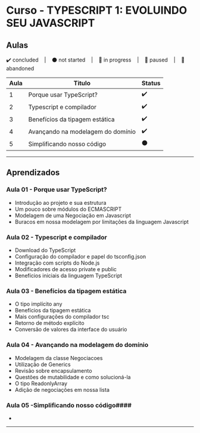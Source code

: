 # Curso - TYPESCRIPT 1: EVOLUINDO SEU JAVASCRIPT

## Aulas
<p>
  ✔️ concluded &nbsp;&nbsp;&nbsp;|&nbsp;&nbsp;&nbsp;
  ⚫ not started &nbsp;&nbsp;&nbsp;|&nbsp;&nbsp;&nbsp;
  🔵 in progress &nbsp;&nbsp;&nbsp;|&nbsp;&nbsp;&nbsp;
  🔶 paused &nbsp;&nbsp;&nbsp;|&nbsp;&nbsp;&nbsp;
  🔴 abandoned 
</p>

| Aula | Titulo | Status |
| --- | --- | --- |
| 1 | Porque usar TypeScript? | ✔️ |
| 2 | Typescript e compilador | ✔️ |
| 3 | Benefícios da tipagem estática | ✔️ |
| 4 | Avançando na modelagem do domínio | ✔️ |
| 5 | Simplificando nosso código | ⚫ |

---

## Aprendizados

### Aula 01 - Porque usar TypeScript?
<ul>
  <li>Introdução ao projeto e sua estrutura</li>
  <li>Um pouco sobre módulos do ECMASCRIPT</li>
  <li>Modelagem de uma Negociação em Javascript</li>
  <li>Buracos em nossa modelagem por limitações da linguagem Javascript</li>
</ul>

### Aula 02 - Typescript e compilador
<ul>
  <li>Download do TypeScript</li>
  <li>Configuração do compilador e papel do tsconfig.json</li>
  <li>Integração com scripts do Node.js</li>
  <li>Modificadores de acesso private e public</li>
  <li>Benefícios iniciais da linguagem TypeScript </li>
</ul>

### Aula 03 - Benefícios da tipagem estática
<ul>
  <li>O tipo implícito any</li>
  <li>Benefícios da tipagem estática</li>
  <li>Mais configurações do compilador tsc</li>
  <li>Retorno de método explícito</li>
  <li>Conversão de valores da interface do usuário</li>
</ul>

### Aula 04 - Avançando na modelagem do domínio
<ul>
  <li>Modelagem da classe Negociacoes</li>
  <li>Utilização de Generics</li>
  <li>Revisão sobre encapsulamento</li>
  <li>Questões de mutabilidade e como solucioná-la</li>
  <li>O tipo ReadonlyArray</li>
  <li>Adição de negociações em nossa lista</li>
</ul>

### Aula 05 -Simplificando nosso código####
<ul>
  <li></li>
</ul>

---

